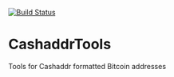 [![Build Status](https://travis-ci.org/Beakerboy/CashaddrTools.svg?branch=master)](https://travis-ci.org/Beakerboy/CashaddrTools)
# CashaddrTools
Tools for Cashaddr formatted Bitcoin addresses
